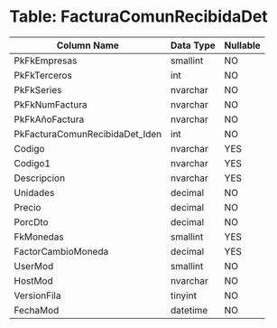 # Table: FacturaComunRecibidaDet

| Column Name | Data Type | Nullable |
|-------------|-----------|----------|
| PkFkEmpresas | smallint | NO |
| PkFkTerceros | int | NO |
| PkFkSeries | nvarchar | NO |
| PkFkNumFactura | nvarchar | NO |
| PkFkAñoFactura | nvarchar | NO |
| PkFacturaComunRecibidaDet_Iden | int | NO |
| Codigo | nvarchar | YES |
| Codigo1 | nvarchar | YES |
| Descripcion | nvarchar | YES |
| Unidades | decimal | NO |
| Precio | decimal | NO |
| PorcDto | decimal | NO |
| FkMonedas | smallint | YES |
| FactorCambioMoneda | decimal | YES |
| UserMod | smallint | NO |
| HostMod | nvarchar | NO |
| VersionFila | tinyint | NO |
| FechaMod | datetime | NO |
